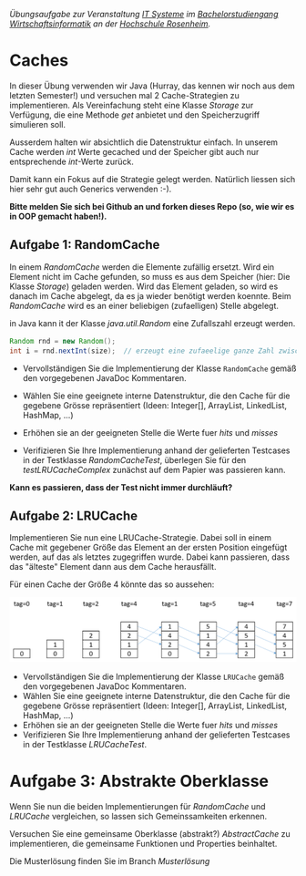 _Übungsaufgabe zur Veranstaltung [IT Systeme](https://hsro-wif-oop.github.io) im [Bachelorstudiengang Wirtschaftsinformatik](https://www.th-rosenheim.de/technik/informatik-mathematik/wirtschaftsinformatik-bachelor/) an der [Hochschule Rosenheim](http://www.th-rosenheim.de)._


# Caches

In dieser Übung verwenden wir Java (Hurray, das kennen wir noch aus dem letzten Semester!) und versuchen mal 2 Cache-Strategien zu implementieren. Als Vereinfachung steht eine Klasse *Storage* zur 
Verfügung, die eine Methode *get* anbietet und den Speicherzugriff simulieren soll.

Ausserdem halten wir absichtlich die Datenstruktur einfach. In unserem Cache werden *int* Werte gecached und der Speicher gibt auch nur entsprechende *int*-Werte zurück.

Damit kann ein Fokus auf die Strategie gelegt werden. Natürlich liessen sich hier sehr gut auch Generics verwenden :-).

**Bitte melden Sie sich bei Github an und forken dieses Repo (so, wie wir es in OOP gemacht haben!).**


## Aufgabe 1: RandomCache

In einem *RandomCache* werden die Elemente zufällig ersetzt. Wird ein Element nicht im Cache gefunden, so muss es aus dem Speicher (hier: Die Klasse *Storage*) geladen werden. 
Wird das Element geladen, so wird es danach im Cache abgelegt, da es ja wieder benötigt werden koennte. Beim *RandomCache* wird
es an einer beliebigen (zufaelligen) Stelle abgelegt.

in Java kann it der Klasse *java.util.Random* eine Zufallszahl erzeugt werden.

```java
Random rnd = new Random();
int i = rnd.nextInt(size);  // erzeugt eine zufaeelige ganze Zahl zwischen 0 und size (0 <= i <= size)
```

- Vervollständigen Sie die Implementierung der Klasse `RandomCache` gemäß den vorgegebenen JavaDoc Kommentaren.
- Wählen Sie eine geeignete interne Datenstruktur, die den Cache für die gegebene Grösse repräsentiert (Ideen: Integer[],
ArrayList, LinkedList, HashMap, ...)
- Erhöhen sie an der geeigneten Stelle die Werte fuer *hits* und *misses*

- Verifizieren Sie Ihre Implementierung anhand der gelieferten Testcases in der Testklasse *RandomCacheTest*, überlegen Sie für
den *testLRUCacheComplex* zunächst auf dem Papier was passieren kann. 


**Kann es passieren, dass der Test nicht immer durchläuft?**

## Aufgabe 2: LRUCache

Implementieren Sie nun eine LRUCache-Strategie. Dabei soll in einem Cache mit gegebener Größe das Element an der ersten
Position eingefügt werden, auf das als letztes zugegriffen wurde. Dabei kann passieren, dass das "älteste" Element dann aus
dem Cache herausfällt.

Für einen Cache der Größe 4 könnte das so aussehen:

![Cache](cache.png)



- Vervollständigen Sie die Implementierung der Klasse `LRUCache` gemäß den vorgegebenen JavaDoc Kommentaren.
- Wählen Sie eine geeignete interne Datenstruktur, die den Cache für die gegebene Grösse repräsentiert (Ideen: Integer[], ArrayList, LinkedList, HashMap, ...)
- Erhöhen sie an der geeigneten Stelle die Werte fuer *hits* und *misses*
- Verifizieren Sie Ihre Implementierung anhand der gelieferten Testcases in der Testklasse *LRUCacheTest*.


# Aufgabe 3: Abstrakte Oberklasse

Wenn Sie nun die beiden Implementierungen für *RandomCache* und *LRUCache* vergleichen, so lassen sich Gemeinssamkeiten erkennen.

Versuchen Sie eine gemeinsame Oberklasse (abstrakt?) *AbstractCache* zu implementieren, die gemeinsame Funktionen und Properties beinhaltet.


Die Musterlösung finden Sie im Branch *Musterlösung*